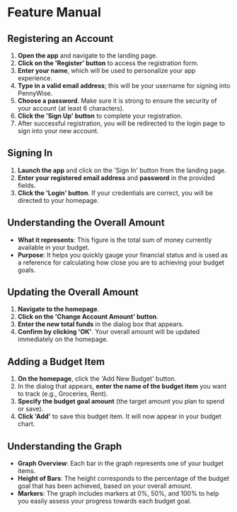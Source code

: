 # Feature Manual

## Registering an Account
1. **Open the app** and navigate to the landing page.
2. **Click on the 'Register' button** to access the registration form.
3. **Enter your name**, which will be used to personalize your app experience.
4. **Type in a valid email address**; this will be your username for signing into PennyWise.
5. **Choose a password**. Make sure it is strong to ensure the security of your account (at least 6 characters).
6. **Click the 'Sign Up' button** to complete your registration.
7. After successful registration, you will be redirected to the login page to sign into your new account.

## Signing In
1. **Launch the app** and click on the 'Sign In' button from the landing page.
2. **Enter your registered email address** and **password** in the provided fields.
3. **Click the 'Login' button**. If your credentials are correct, you will be directed to your homepage.

## Understanding the Overall Amount
- **What it represents**: This figure is the total sum of money currently available in your budget.
- **Purpose**: It helps you quickly gauge your financial status and is used as a reference for calculating how close you are to achieving your budget goals.

## Updating the Overall Amount
1. **Navigate to the homepage**.
2. **Click on the 'Change Account Amount' button**.
3. **Enter the new total funds** in the dialog box that appears.
4. **Confirm by clicking 'OK'**. Your overall amount will be updated immediately on the homepage.

## Adding a Budget Item
1. **On the homepage**, click the 'Add New Budget' button.
2. In the dialog that appears, **enter the name of the budget item** you want to track (e.g., Groceries, Rent).
3. **Specify the budget goal amount** (the target amount you plan to spend or save).
4. **Click 'Add'** to save this budget item. It will now appear in your budget chart.

## Understanding the Graph
- **Graph Overview**: Each bar in the graph represents one of your budget items.
- **Height of Bars**: The height corresponds to the percentage of the budget goal that has been achieved, based on your overall amount.
- **Markers**: The graph includes markers at 0%, 50%, and 100% to help you easily assess your progress towards each budget goal.